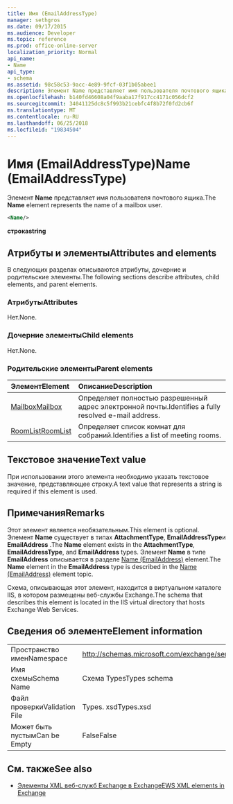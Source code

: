 ```yaml
---
title: Имя (EmailAddressType)
manager: sethgros
ms.date: 09/17/2015
ms.audience: Developer
ms.topic: reference
ms.prod: office-online-server
localization_priority: Normal
api_name:
- Name
api_type:
- schema
ms.assetid: 98c58c53-9acc-4e89-9fcf-03f1b05abee1
description: Элемент Name представляет имя пользователя почтового ящика.
ms.openlocfilehash: b140fd46608a04f9aaba17f917cc4171c056dcf2
ms.sourcegitcommit: 34041125dc8c5f993b21cebfc4f8b72f0fd2cb6f
ms.translationtype: MT
ms.contentlocale: ru-RU
ms.lasthandoff: 06/25/2018
ms.locfileid: "19834504"
---
```

# <a name="name-emailaddresstype"></a><span data-ttu-id="63ae5-103">Имя (EmailAddressType)</span><span class="sxs-lookup"><span data-stu-id="63ae5-103">Name (EmailAddressType)</span></span>

<span data-ttu-id="63ae5-104">Элемент **Name** представляет имя пользователя почтового ящика.</span><span class="sxs-lookup"><span data-stu-id="63ae5-104">The **Name** element represents the name of a mailbox user.</span></span> 
  
```xml
<Name/>
```

<span data-ttu-id="63ae5-105">**строка**</span><span class="sxs-lookup"><span data-stu-id="63ae5-105">**string**</span></span>

## <a name="attributes-and-elements"></a><span data-ttu-id="63ae5-106">Атрибуты и элементы</span><span class="sxs-lookup"><span data-stu-id="63ae5-106">Attributes and elements</span></span>

<span data-ttu-id="63ae5-107">В следующих разделах описываются атрибуты, дочерние и родительские элементы.</span><span class="sxs-lookup"><span data-stu-id="63ae5-107">The following sections describe attributes, child elements, and parent elements.</span></span>
  
### <a name="attributes"></a><span data-ttu-id="63ae5-108">Атрибуты</span><span class="sxs-lookup"><span data-stu-id="63ae5-108">Attributes</span></span>

<span data-ttu-id="63ae5-109">Нет.</span><span class="sxs-lookup"><span data-stu-id="63ae5-109">None.</span></span>
  
### <a name="child-elements"></a><span data-ttu-id="63ae5-110">Дочерние элементы</span><span class="sxs-lookup"><span data-stu-id="63ae5-110">Child elements</span></span>

<span data-ttu-id="63ae5-111">Нет.</span><span class="sxs-lookup"><span data-stu-id="63ae5-111">None.</span></span>
  
### <a name="parent-elements"></a><span data-ttu-id="63ae5-112">Родительские элементы</span><span class="sxs-lookup"><span data-stu-id="63ae5-112">Parent elements</span></span>

|<span data-ttu-id="63ae5-113">**Элемент**</span><span class="sxs-lookup"><span data-stu-id="63ae5-113">**Element**</span></span>|<span data-ttu-id="63ae5-114">**Описание**</span><span class="sxs-lookup"><span data-stu-id="63ae5-114">**Description**</span></span>|
|:-----|:-----|
|[<span data-ttu-id="63ae5-115">Mailbox</span><span class="sxs-lookup"><span data-stu-id="63ae5-115">Mailbox</span></span>](mailbox.md) <br/> |<span data-ttu-id="63ae5-116">Определяет полностью разрешенный адрес электронной почты.</span><span class="sxs-lookup"><span data-stu-id="63ae5-116">Identifies a fully resolved e-mail address.</span></span>  <br/> |
|[<span data-ttu-id="63ae5-117">RoomList</span><span class="sxs-lookup"><span data-stu-id="63ae5-117">RoomList</span></span>](roomlist.md) <br/> |<span data-ttu-id="63ae5-118">Определяет список комнат для собраний.</span><span class="sxs-lookup"><span data-stu-id="63ae5-118">Identifies a list of meeting rooms.</span></span>  <br/> |
   
## <a name="text-value"></a><span data-ttu-id="63ae5-119">Текстовое значение</span><span class="sxs-lookup"><span data-stu-id="63ae5-119">Text value</span></span>

<span data-ttu-id="63ae5-120">При использовании этого элемента необходимо указать текстовое значение, представляющее строку.</span><span class="sxs-lookup"><span data-stu-id="63ae5-120">A text value that represents a string is required if this element is used.</span></span>
  
## <a name="remarks"></a><span data-ttu-id="63ae5-121">Примечания</span><span class="sxs-lookup"><span data-stu-id="63ae5-121">Remarks</span></span>

<span data-ttu-id="63ae5-122">Этот элемент является необязательным.</span><span class="sxs-lookup"><span data-stu-id="63ae5-122">This element is optional.</span></span> <span data-ttu-id="63ae5-123">Элемент **Name** существует в типах **AttachmentType**, **EmailAddressType**и **EmailAddress** .</span><span class="sxs-lookup"><span data-stu-id="63ae5-123">The **Name** element exists in the **AttachmentType**, **EmailAddressType**, and **EmailAddress** types.</span></span> <span data-ttu-id="63ae5-124">Элемент **Name** в типе **EmailAddress** описывается в разделе [Name (EmailAddress)](name-emailaddress.md) element.</span><span class="sxs-lookup"><span data-stu-id="63ae5-124">The **Name** element in the **EmailAddress** type is described in the [Name (EmailAddress)](name-emailaddress.md) element topic.</span></span> 
  
<span data-ttu-id="63ae5-125">Схема, описывающая этот элемент, находится в виртуальном каталоге IIS, в котором размещены веб-службы Exchange.</span><span class="sxs-lookup"><span data-stu-id="63ae5-125">The schema that describes this element is located in the IIS virtual directory that hosts Exchange Web Services.</span></span>
  
## <a name="element-information"></a><span data-ttu-id="63ae5-126">Сведения об элементе</span><span class="sxs-lookup"><span data-stu-id="63ae5-126">Element information</span></span>

|||
|:-----|:-----|
|<span data-ttu-id="63ae5-127">Пространство имен</span><span class="sxs-lookup"><span data-stu-id="63ae5-127">Namespace</span></span>  <br/> |http://schemas.microsoft.com/exchange/services/2006/types  <br/> |
|<span data-ttu-id="63ae5-128">Имя схемы</span><span class="sxs-lookup"><span data-stu-id="63ae5-128">Schema Name</span></span>  <br/> |<span data-ttu-id="63ae5-129">Схема Types</span><span class="sxs-lookup"><span data-stu-id="63ae5-129">Types schema</span></span>  <br/> |
|<span data-ttu-id="63ae5-130">Файл проверки</span><span class="sxs-lookup"><span data-stu-id="63ae5-130">Validation File</span></span>  <br/> |<span data-ttu-id="63ae5-131">Types. xsd</span><span class="sxs-lookup"><span data-stu-id="63ae5-131">Types.xsd</span></span>  <br/> |
|<span data-ttu-id="63ae5-132">Может быть пустым</span><span class="sxs-lookup"><span data-stu-id="63ae5-132">Can be Empty</span></span>  <br/> |<span data-ttu-id="63ae5-133">False</span><span class="sxs-lookup"><span data-stu-id="63ae5-133">False</span></span>  <br/> |
   
## <a name="see-also"></a><span data-ttu-id="63ae5-134">См. также</span><span class="sxs-lookup"><span data-stu-id="63ae5-134">See also</span></span>

- [<span data-ttu-id="63ae5-135">Элементы XML веб-служб Exchange в Exchange</span><span class="sxs-lookup"><span data-stu-id="63ae5-135">EWS XML elements in Exchange</span></span>](ews-xml-elements-in-exchange.md)

